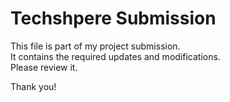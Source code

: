 # Techshpere Submission  

This file is part of my project submission.  
It contains the required updates and modifications.  
Please review it.  

Thank you!
